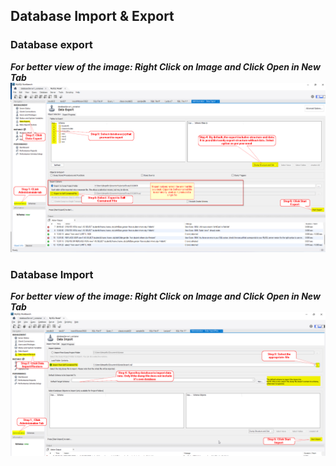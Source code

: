 ## Database Import & Export 

### Database export
***For better view of the image: Right Click on Image and Click Open in New Tab***
![Database Export](/assets/images/dataExport.png)

### Database Import
***For better view of the image: Right Click on Image and Click Open in New Tab***
![Database Import](/assets/images/dimport.png)